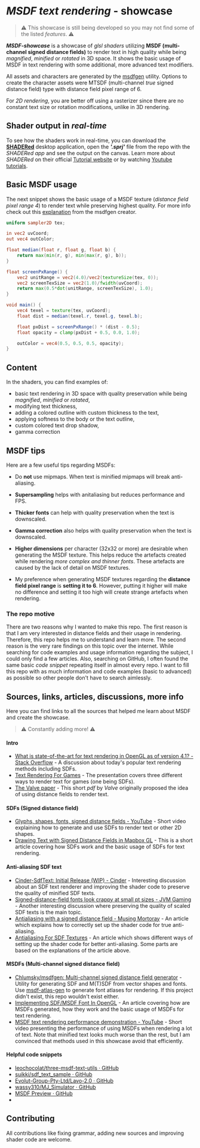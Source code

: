 # *MSDF text rendering* - showcase

> ⚠️ This showcase is still being developed so you may not find some of the listed *features*. ⚠️

***MSDF-showcase*** is a showcase of *glsl shaders* utilizing **MSDF (multi-channel signed distance fields)** to render text in high quality while being *magnified*, *minified* or *rotated* in 3D space. It shows the basic usage of MSDF in text rendering with some additional, more advanced text modifiers.

All assets and characters are generated by the [msdfgen](https://github.com/Chlumsky/msdfgen) utility. Options to create the character assets were MTSDF (multi-channel *true* signed distance field) type with distance field pixel range of 6.

For *2D rendering*, you are better off using a rasterizer since there are no constant text size or rotation modifications, unlike in 3D rendering.

## Shader output in *real-time*

To see how the shaders work in real-time, you can download the [**SHADERed**](https://github.com/dfranx/SHADERed/releases) desktop application, open the ***'.sprj'*** file from the repo with the *SHADERed app* and see the output on the canvas. Learn more about *SHADERed* on their official [Tutorial website](https://shadered.org/docs/tutorials.html) or by watching [Youtube tutorials](https://www.youtube.com/playlist?list=PLK0EO-cKorzRAEfwHoJFiIldiyiyDR3-2).

## Basic MSDF usage

The next snippet shows the basic usage of a MSDF texture (*distance field pixel range 4*) to render text while preserving highest quality. For more info check out this [explanation](https://github.com/Chlumsky/msdfgen#using-a-multi-channel-distance-field) from the msdfgen creator.

```glsl
uniform sampler2D tex;

in vec2 uvCoord;
out vec4 outColor;

float median(float r, float g, float b) {
    return max(min(r, g), min(max(r, g), b));
}

float screenPxRange() {
    vec2 unitRange = vec2(4.0)/vec2(textureSize(tex, 0));
    vec2 screenTexSize = vec2(1.0)/fwidth(uvCoord);
    return max(0.5*dot(unitRange, screenTexSize), 1.0);
}

void main() {
    vec4 texel = texture(tex, uvCoord);
    float dist = median(texel.r, texel.g, texel.b);

    float pxDist = screenPxRange() * (dist - 0.5);
    float opacity = clamp(pxDist + 0.5, 0.0, 1.0);

    outColor = vec4(0.5, 0.5, 0.5, opacity);
}
```

## Content

In the shaders, you can find examples of:

- basic text rendering in 3D space with quality preservation while being *magnified*, *minified* or *rotated*,
- modifying text thickness,
- adding a colored outline with custom thickness to the text,
- applying softness to the body or the text outline,
- custom colored text drop shadow, 
- gamma correction

## MSDF tips

Here are a few useful tips regarding MSDFs:

- Do **not** use mipmaps. When text is minified mipmaps will break anti-aliasing.

- **Supersampling** helps with anitaliasing but reduces performance and FPS.

- **Thicker fonts** can help with quality preservation when the text is downscaled.

- **Gamma correction** also helps with quality preservation when the text is downscaled. 

- **Higher dimensions** per character (32x32 or more) are desirable when generating the MSDF texture. This helps reduce the artefacts created while rendering *more complex and thinner fonts*. These artefacts are caused by the lack of detail on MSDF textures.

- My preference when generating MSDF textures regarding the **distance field pixel range** is **setting it to 6**. However, putting it higher will make no difference and setting it too high will create strange artefacts when rendering.

### The repo motive

There are two reasons why I wanted to make this repo. The first reason is that I am very interested in distance fields and their usage in rendering. Therefore, this repo helps me to understand and learn more. The second reason is the very rare findings on this topic over the internet. While searching for code examples and usage information regarding the subject, I could only find a few articles. Also, searching on GitHub, I often found the same basic *code snippet* repeating itself in almost every repo. I want to fill this repo with as much information and code examples (basic to advanced) as possible so other people don't have to search aimlessly.

## Sources, links, articles, discussions, more info

Here you can find links to all the sources that helped me learn about MSDF and create the showcase.

> ⚠️ Constantly adding more! ⚠️

#### Intro

- [What is state-of-the-art for text rendering in OpenGL as of version 4.1? - Stack Overflow](https://stackoverflow.com/questions/5262951/what-is-state-of-the-art-for-text-rendering-in-opengl-as-of-version-4-1) - A discussion about today's popular text rendering methods including SDFs.
- [Text Rendering For Games](https://docs.google.com/presentation/d/1NCYNyR726F6j7vxwxFw0w0t8c6DUbiEMaxwMBbdP__0/edit#slide=id.g43674374e_046) - The presentation covers three different ways to render text for games (one being SDFs).
- [The Valve paper](https://steamcdn-a.akamaihd.net/apps/valve/2007/SIGGRAPH2007_AlphaTestedMagnification.pdf) - This short *pdf*  by *Valve* originally proposed the idea of using distance fields to render text.

#### SDFs (Signed distance field)

- [Glyphs, shapes, fonts, signed distance fields - YouTube](https://www.youtube.com/watch?v=1b5hIMqz_wM) - Short video explaining how to generate and use SDFs to render text or other 2D shapes.
- [Drawing Text with Signed Distance Fields in Mapbox GL](https://blog.mapbox.com/drawing-text-with-signed-distance-fields-in-mapbox-gl-b0933af6f817) - This is a short article covering how SDFs work and the basic usage of SDFs for text rendering.

#### Anti-aliasing SDF text

- [Cinder-SdfText: Initial Release (WIP) - Cinder](https://discourse.libcinder.org/t/cinder-sdftext-initial-release-wip) - Interesting discussion about an SDF text renderer and improving the shader code to preserve the quality of minified SDF texts.
- [Signed-distance-field fonts look crappy at small pt sizes - JVM Gaming](https://jvm-gaming.org/t/solved-signed-distance-field-fonts-look-crappy-at-small-pt-sizes/49617) - Another interesting discussion where preserving the quality of scaled SDF texts is the main topic.
- [Antialiasing with a signed distance field - Musing Mortoray](https://mortoray.com/antialiasing-with-a-signed-distance-field/) - An article which explains how to correctly set up the shader code for true anti-aliasing.
- [Antialiasing For SDF Textures](https://drewcassidy.me/2020/06/26/sdf-antialiasing/) - An article which shows different ways of setting up the shader code for better anti-aliasing. Some parts are based on the explanations of the article above.

#### MSDFs (Multi-channel signed distance field)

- [Chlumsky/msdfgen: Multi-channel signed distance field generator](https://github.com/Chlumsky/msdfgen) - Utility for generating SDF and M(T)SDF from vector shapes and fonts. Use [msdf-atlas-gen](https://github.com/Chlumsky/msdf-atlas-gen) to generate font atlases for rendering. If this project didn't exist, this repo wouldn't exist either.
- [Implementing SDF/MSDF Font In OpenGL](https://medium.com/@calebfaith/implementing-msdf-font-in-opengl-ea09a9ab7e00) - An article covering how are MSDFs generated, how they work and the basic usage of MSDFs for text rendering.
- [MSDF text rendering performance demonstration - YouTube](https://www.youtube.com/watch?v=r-2z-ccuZKE) - Short video presenting the performance of using MSDFs when rendering a lot of text. Note that minified text looks much worse than the rest, but I am convinced that methods used in this showcase avoid that efficiently.

#### Helpful code snippets

- [leochocolat/three-msdf-text-utils · GitHub](https://github.com/leochocolat/three-msdf-text-utils/tree/main/src/MSDFTextMaterial/shaderChunks)
- [suikki/sdf_text_sample · GitHub](https://github.com/suikki/sdf_text_sample/tree/master/assets/shaders)
- [Evolut-Group-Pty-Ltd/Lavo-2.0 · GitHub](https://github.com/Evolut-Group-Pty-Ltd/Lavo-2.0/blob/main/src/scene/components/Text/frag.glsl)
- [wassy310/MJ_Simulator · GitHub](https://github.com/wassy310/MJ_Simulator/blob/master/MJ_simulator/App/engine/shader/glsl/msdffont_outlineshadow.frag)
- [MSDF Preview · GitHub](https://gist.github.com/Chlumsky/263c960ae0a7df59afc2da4051eb0553)
- 

## Contributing

All contributions like fixing grammar, adding new sources and improving shader code are welcome.
